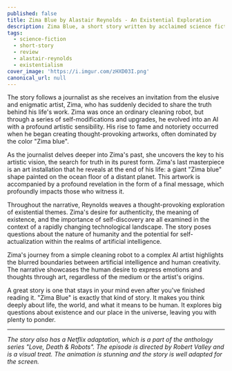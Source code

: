 ```yaml
---
published: false
title: Zima Blue by Alastair Reynolds - An Existential Exploration
description: Zima Blue, a short story written by acclaimed science fiction author Alastair Reynolds
tags: 
  - science-fiction
  - short-story
  - review
  - alastair-reynolds
  - existentialism
cover_image: 'https://i.imgur.com/zHXD03I.png'
canonical_url: null
---
```


The story follows a journalist as she receives an invitation from the elusive and enigmatic artist, Zima, who has suddenly decided to share the truth behind his life's work. Zima was once an ordinary cleaning robot, but through a series of self-modifications and upgrades, he evolved into an AI with a profound artistic sensibility. His rise to fame and notoriety occurred when he began creating thought-provoking artworks, often dominated by the color "Zima blue".

As the journalist delves deeper into Zima's past, she uncovers the key to his artistic vision, the search for truth in its purest form. Zima's last masterpiece is an art installation that he reveals at the end of his life: a giant "Zima blue" shape painted on the ocean floor of a distant planet. This artwork is accompanied by a profound revelation in the form of a final message, which profoundly impacts those who witness it.

Throughout the narrative, Reynolds weaves a thought-provoking exploration of existential themes. Zima's desire for authenticity, the meaning of existence, and the importance of self-discovery are all examined in the context of a rapidly changing technological landscape. The story poses questions about the nature of humanity and the potential for self-actualization within the realms of artificial intelligence.

Zima's journey from a simple cleaning robot to a complex AI artist highlights the blurred boundaries between artificial intelligence and human creativity. The narrative showcases the human desire to express emotions and thoughts through art, regardless of the medium or the artist's origins.

A great story is one that stays in your mind even after you've finished reading it. "Zima Blue" is exactly that kind of story. It makes you think deeply about life, the world, and what it means to be human. It explores big questions about existence and our place in the universe, leaving you with plenty to ponder.

---

_The story also has a Netflix adaptation, which is a part of the anthology series "Love, Death & Robots". The episode is directed by Robert Valley and is a visual treat. The animation is stunning and the story is well adapted for the screen._

